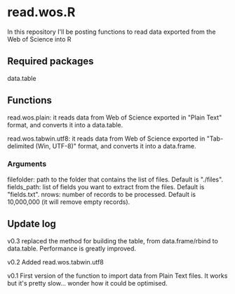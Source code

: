 # read.wos.R

In this repository I'll be posting functions to read data exported from the Web of Science into R

## Required packages

data.table

## Functions

read.wos.plain: it reads data from Web of Science exported in "Plain Text" format, and converts it into a data.table. 

read.wos.tabwin.utf8: it reads data from Web of Science exported in "Tab-delimited (Win, UTF-8)" format, and converts it into a data.frame.

### Arguments

filefolder: path to the folder that contains the list of files. Default is "./files".
fields_path: list of fields you want to extract from the files. Default is "fields.txt".
nrows: number of records to be processed. Default is 10,000,000 (it will remove empty records).

## Update log

v0.3	replaced the method for building the table, from data.frame/rbind to data.table. Performance is greatly improved.

v0.2    Added read.wos.tabwin.utf8

v0.1	First version of the function to import data from Plain Text files. It works but it's pretty slow... wonder how it could be optimised.
